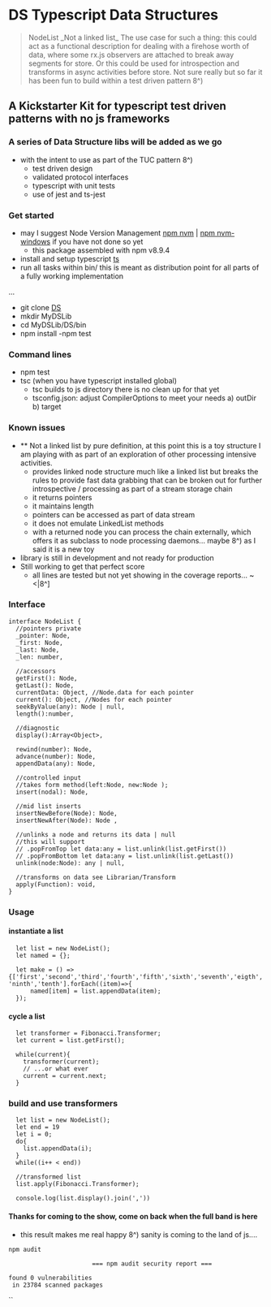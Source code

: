 # DS Typescript Data Structures
<blockquote>
NodeList _Not a linked list_
 The use case for such a thing: this could act as a functional description for dealing with a firehose worth of data, where some rx.js observers are attached to break away segments for store. Or this could be used for introspection and transforms in async activities before store. Not sure really but so far it has been fun to build within a test driven pattern 8^)
</blockquote>


## A Kickstarter Kit for typescript test driven patterns with no js frameworks

### A series of Data Structure libs will be added as we go
- with the intent to use as part of the TUC pattern 8^)
  - test driven design
  - validated protocol interfaces
  - typescript with unit tests
  - use of jest and ts-jest

### Get started

- may I suggest Node Version Management [npm nvm](https://github.com/creationix/nvm) | [npm nvm-windows](https://github.com/coreybutler/nvm-windows) if you have not done so yet
  - this package assembled with npm v8.9.4
- install and setup typescript [ts](https://www.npmjs.com/package/typescript)
- run all tasks within bin/ this is meant as distribution point for all parts of a fully working implementation

...

- git clone [DS](https://github.com/JackBeNimbleBeQuick/DS.git)
- mkdir MyDSLib
- cd MyDSLib/DS/bin
- npm install
-npm test

### Command lines
- npm test
- tsc (when you have typescript installed global)
  - tsc builds to js directory there is no clean up for that yet
  - tsconfig.json: adjust CompilerOptions to meet your needs a) outDir b) target

### Known issues
- ** Not a linked list by pure definition, at this point this is a toy structure I am playing with as part of an exploration of other processing intensive activities.
  - provides linked node structure much like a linked list but breaks the rules
  to provide fast data grabbing that can be broken out for further introspective / processing as part of a stream storage chain
  - it returns pointers
  - it maintains length
  - pointers can be accessed as part of data stream  
  - it does not emulate LinkedList methods
  - with a returned node you can process the chain externally, which offers it as subclass to node processing daemons... maybe 8^) as I said it is a new toy
- library is still in development and not ready for production
- Still working to get that perfect score
  - all lines are tested but not yet showing in the coverage reports... ~<|8^]

### Interface

```
interface NodeList {
  //pointers private
  _pointer: Node,
  _first: Node,
  _last: Node,
  _len: number,

  //accessors
  getFirst(): Node,
  getLast(): Node,
  currentData: Object, //Node.data for each pointer
  current(): Object, //Nodes for each pointer
  seekByValue(any): Node | null,
  length():number,

  //diagnostic
  display():Array<Object>,

  rewind(number): Node,
  advance(number): Node,
  appendData(any): Node,

  //controlled input
  //takes form method(left:Node, new:Node );
  insert(nodal): Node,

  //mid list inserts
  insertNewBefore(Node): Node,
  insertNewAfter(Node): Node ,

  //unlinks a node and returns its data | null
  //this will support
  // .popFromTop let data:any = list.unlink(list.getFirst())
  // .popFromBottom let data:any = list.unlink(list.getLast())
  unlink(node:Node): any | null,

  //transforms on data see Librarian/Transform
  apply(Function): void,
}
```

### Usage

#### instantiate a list
```
  let list = new NodeList();
  let named = {};

  let make = () => {['first','second','third','fourth','fifth','sixth','seventh','eigth', 'ninth','tenth'].forEach((item)=>{
      named[item] = list.appendData(item);
  });
```
#### cycle a list
```
  let transformer = Fibonacci.Transformer;
  let current = list.getFirst();

  while(current){
    transformer(current);
    // ...or what ever
    current = current.next;
  }

```
### build and use transformers

```
  let list = new NodeList();
  let end = 19
  let i = 0;
  do{
    list.appendData(i);
  }
  while((i++ < end))

  //transformed list
  list.apply(Fibonacci.Transformer);

  console.log(list.display().join(','))

```


#### Thanks for coming to the show, come on back when the full band is here
- this result makes me real happy 8^) sanity is coming to the land of js....

```
npm audit

                       === npm audit security report ===                        

found 0 vulnerabilities
 in 23784 scanned packages                                                                                

 ```
``
